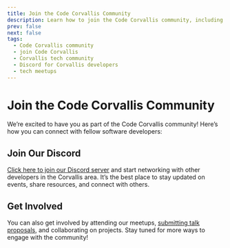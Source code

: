 ```yaml
---
title: Join the Code Corvallis Community
description: Learn how to join the Code Corvallis community, including our Discord server and other ways to connect.
prev: false
next: false
tags:
  - Code Corvallis community
  - join Code Corvallis
  - Corvallis tech community
  - Discord for Corvallis developers
  - tech meetups
---
```




# Join the Code Corvallis Community

We’re excited to have you as part of the Code Corvallis community! Here’s how you can connect with fellow software developers:

## Join Our Discord
[Click here to join our Discord server](https://discord.gg/tau2vHZ8Tx) and start networking with other developers in the Corvallis area. It’s the best place to stay updated on events, share resources, and connect with others.

## Get Involved
You can also get involved by attending our meetups, [submitting talk proposals](/submit-proposal), and collaborating on projects. Stay tuned for more ways to engage with the community!
